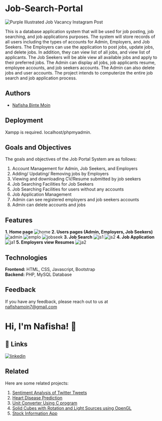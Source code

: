 # Job-Search-Portal
![Purple Illustrated Job Vacancy Instagram Post](https://user-images.githubusercontent.com/51881741/189091595-4afe6705-4c25-426d-a6be-db150e6cfe42.png)

This is a database application system that will be used for job posting, job searching, and job applications purposes. The system will store records of all users including the types of accounts for Admin, Employers, and Job Seekers. The Employers can use the application to post jobs, update jobs, and delete jobs. In addition, they can view list of all jobs, and view list of applicants. The Job Seekers will be able view all available jobs and apply to their preferred jobs. The Admin can display all jobs, job applicants resume, employee accounts, and job seekers accounts. The Admin can also delete jobs and user accounts. The project intends to computerize the entire job search and job application process. 

## Authors
- [Nafisha Binte Moin](https://github.com/Nafisha-del)

## Deployment
Xampp is required. localhost/phpmyadmin.


## Goals and Objectives
The goals and objectives of the Job Portal System are as follows:
1.	Account Management for Admin, Job Seekers, and Employers
2.	Adding/ Updating/ Removing jobs by Employers
3.	Viewing and downloading CV/Resume submitted by job seekers
4.	Job Searching Facilities for Job Seekers
5.	Job Searching Facilities for users without any accounts
6.	Job Application Management
7.	Admin can see registered employers and job seekers accounts
8.	Admin can delete accounts and jobs

## Features
**1. Home page**
![home](https://user-images.githubusercontent.com/51881741/189093322-e10f6e23-8fc2-40a5-a724-348ed5f75562.png)
**2. Users pages (Admin, Employers, Job Seekers)**
![admin](https://user-images.githubusercontent.com/51881741/189093831-9d1daddd-4129-4688-8adc-55383fdf2eb6.png)
![emplo](https://user-images.githubusercontent.com/51881741/189093713-ad5da669-c4ce-4c40-8543-db1ac7a89a8a.png)
![jobseek](https://user-images.githubusercontent.com/51881741/189093590-36f3b1c8-56bd-42f6-a6e1-22308aaef695.png)
**3. Job Search**
![js1](https://user-images.githubusercontent.com/51881741/189095773-6523402d-ca45-4800-945c-e805309ef558.png)
![js2](https://user-images.githubusercontent.com/51881741/189095775-ad34ccaa-0782-412b-b0d4-f292567e7e7c.png)
**4. Job Application**
![ja1](https://user-images.githubusercontent.com/51881741/189095992-3d523434-4cb4-42bf-a4fd-48b99a841e21.png)
**5. Employers view Resumes**
![ja2](https://user-images.githubusercontent.com/51881741/189096011-0c479c5c-d732-42f4-b17b-bdc12f9bfaf5.png)

## Technologies
**Frontend:** HTML, CSS, Javascript, Bootstrap <br/>
**Backend:** PHP, MySQL Database

## Feedback

If you have any feedback, please reach out to us at nafishamoin7@gmail.com


# Hi, I'm Nafisha! 👋


## 🔗 Links

[![linkedin](https://img.shields.io/badge/linkedin-0A66C2?style=for-the-badge&logo=linkedin&logoColor=white)](https://www.linkedin.com/in/nafisha-moin/)

## Related
Here are some related projects: <br/>
1. [Sentiment Analysis of Twitter Tweets](https://github.com/Nafisha-del/Sentiment-Analysis-of-Twitter-Tweets-using-Machine-Learning-algorithms) <br/>
2. [Heart Disease Prediction](https://github.com/Nafisha-del/Heart-Disease-Prediction) <br/>
3. [Unit Converter Using C program](https://github.com/Nafisha-del/Unit-Converter-using-C-program) <br/>
4. [Solid Cubes with Rotation and Light Sources using OpenGL](https://github.com/Nafisha-del/Solid-Cubes-with-Rotation-and-Light-Sources-using-OpenGL) <br/>
5. [Stock Information App](https://github.com/moin-miley/Stock-Prediction-Project) <br/>
